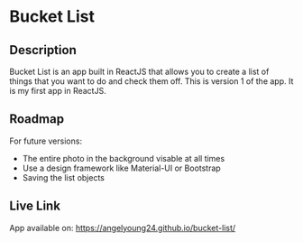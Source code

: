# Bucket List
## Description
Bucket List is an app built in ReactJS that allows you to create a list of things that you want to do and check them off. This is version 1 of the app. It is my first app in ReactJS. 

## Roadmap
For future versions:
* The entire photo in the background visable at all times
* Use a design framework like Material-UI or Bootstrap
* Saving the list objects

## Live Link
App available on: https://angelyoung24.github.io/bucket-list/

